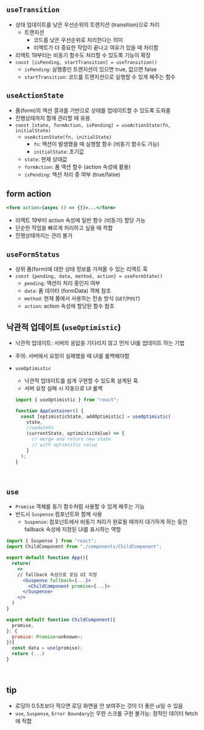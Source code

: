 ## `useTransition`

- 상태 업데이트를 낮은 우선순위의 트랜지션 (transition)으로 처리
  - 트랜지션
    - 코드를 낮은 우선순위로 처리한다는 의미
    - 리액트가 더 중요한 작업이 끝나고 여유가 있을 때 처리함
- 리액트 19부터는 비동기 함수도 처리할 수 있도록 기능이 확장
- `const [isPending, startTransition] = useTransition()`
  - `isPending`: 실행중인 트랜지션이 있으면 true, 없으면 false
  - `startTransition`: 코드를 트랜지션으로 실행할 수 있게 해주는 함수
    <br/>

## `useActionState`

- 폼(form)의 액션 결과를 기반으로 상태를 업데이트할 수 있도록 도와줌
- 진행상태까지 함께 관리할 때 유용
- `const [state, formAction, isPending] = useActionState(fn, initialState)`
  - `useActionState(fn, initialState)`
    - `fn`: 액션이 발생했을 때 실행할 함수 (비동기 함수도 가능)
    - `initialState`: 초기값
  - `state`: 현재 상태값
  - `formAction`: 폼 액션 함수 (action 속성에 활용)
  - `isPending`: 액션 처리 중 여부 (true/false)
    <br/>

## form action

```jsx
<form action={async () => {}}>...</form>
```

- 리액트 19부터 action 속성에 일반 함수 (비동기) 할당 가능
- 단순한 작업을 빠르게 처리하고 싶을 때 적합
- 진행상태까지는 관리 불가
  <br/>

## `useFormStatus`

- 상위 폼(form)에 대한 상태 정보를 가져올 수 있는 리액트 훅
- `const {pending, data, method, action} = useFormState()`
  - `pending`: 액션이 처리 중인지 여부
  - `data`: 폼 데이터 (formData) 객체 참조
  - `method`: 현재 폼에서 사용하는 전송 방식 (`GET`/`POST`)
  - `action`: action 속성에 할당된 함수 참조
    <br/>

## 낙관적 업데이트 (`useOptimistic`)

- 낙관적 업데이트: 서버의 응답을 기다리지 않고 먼저 UI를 업데이트 하는 기법
- 주의: 서버에서 요청이 실패했을 때 UI를 롤백해야함
- `useOptimistic`

  - 낙관적 업데이트를 쉽게 구현할 수 있도록 설계된 훅
  - 서버 요청 실패 시 자동으로 UI 롤백

  ```jsx
  import { useOptimistic } from "react";

  function AppContainer() {
    const [optimisticState, addOptimistic] = useOptimistic(
      state,
      //updateFn
      (currentState, optimisticValue) => {
        // merge and return new state
        // with optimistic value
      }
    );
  }
  ```

  <br/>

## `use`

- `Promise` 객체를 동기 함수처럼 사용할 수 있게 해주는 기능
- 반드시 `Suspense` 컴포넌트와 함께 사용
  - `Suspense`: 컴포넌트에서 비동기 처리가 완료될 때까지 대기하게 하는 동안 fallback 속성에 지정된 UI를 표시하는 역할

```jsx
import { Suspense } from "react";
import ChildComponent from "./components/ChildComponent";

export default function App(){
  return(
    <>
    // fallback 속성으로 로딩 UI 지정
      <Suspense fallback={...}>
        <ChildComponent promise={...}>
      </Suspense>
    </>
  )
}
```

```jsx
export default function ChildComponent({
  promise,
}: {
  promise: Promise<unknown>;
}){
  const data = use(promise);
  return (...)
}
```

<br/>

## tip

- 로딩이 0.5초보다 적으면 로딩 화면을 안 보여주는 것이 더 좋은 ui일 수 있음
- `use`, `Suspense`, `Error Boundary`는 무한 스크롤 구현 불가능: 정적인 데이터 fetch에 적합

